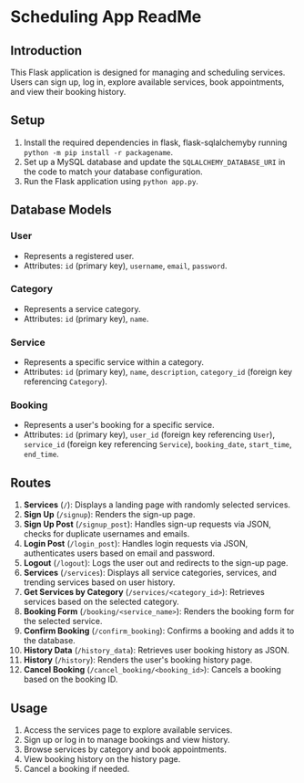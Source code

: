 # Scheduling App ReadMe

## Introduction
This Flask application is designed for managing and scheduling services. Users can sign up, log in, explore available services, book appointments, and view their booking history.

## Setup
1. Install the required dependencies in flask, flask-sqlalchemyby running `python -m pip install -r packagename`.
2. Set up a MySQL database and update the `SQLALCHEMY_DATABASE_URI` in the code to match your database configuration.
3. Run the Flask application using `python app.py`.

## Database Models
### User
- Represents a registered user.
- Attributes: `id` (primary key), `username`, `email`, `password`.

### Category
- Represents a service category.
- Attributes: `id` (primary key), `name`.

### Service
- Represents a specific service within a category.
- Attributes: `id` (primary key), `name`, `description`, `category_id` (foreign key referencing `Category`).

### Booking
- Represents a user's booking for a specific service.
- Attributes: `id` (primary key), `user_id` (foreign key referencing `User`), `service_id` (foreign key referencing `Service`), `booking_date`, `start_time`, `end_time`.

## Routes
1. **Services** (`/`): Displays a landing page with randomly selected services.
2. **Sign Up** (`/signup`): Renders the sign-up page.
3. **Sign Up Post** (`/signup_post`): Handles sign-up requests via JSON, checks for duplicate usernames and emails.
4. **Login Post** (`/login_post`): Handles login requests via JSON, authenticates users based on email and password.
5. **Logout** (`/logout`): Logs the user out and redirects to the sign-up page.
6. **Services** (`/services`): Displays all service categories, services, and trending services based on user history.
7. **Get Services by Category** (`/services/<category_id>`): Retrieves services based on the selected category.
8. **Booking Form** (`/booking/<service_name>`): Renders the booking form for the selected service.
9. **Confirm Booking** (`/confirm_booking`): Confirms a booking and adds it to the database.
10. **History Data** (`/history_data`): Retrieves user booking history as JSON.
11. **History** (`/history`): Renders the user's booking history page.
12. **Cancel Booking** (`/cancel_booking/<booking_id>`): Cancels a booking based on the booking ID.

## Usage
1. Access the services page to explore available services.
2. Sign up or log in to manage bookings and view history.
3. Browse services by category and book appointments.
4. View booking history on the history page.
5. Cancel a booking if needed.